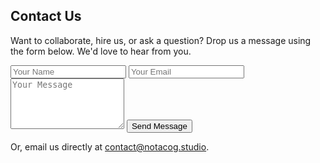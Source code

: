 <section class="section" id="contact" aria-labelledby="contact-heading">
  <h1 id="contact-heading">Contact Us</h1>
  <p>Want to collaborate, hire us, or ask a question? Drop us a message using the form below. We'd love to hear from you. </p>

<!-- Contact Form -->
<form id="contact-form" action="https://formspree.io/f/xdkepdvk" method="POST">
  <input type="text" name="name" placeholder="Your Name" required>
  <input type="email" name="_replyto" placeholder="Your Email" required>
  <textarea name="message" rows="5" placeholder="Your Message" required></textarea>
  <button type="submit">Send Message</button>

  <!-- Hidden Honeypot Field for Spam Prevention -->
  <input type="text" name="_gotcha" style="display:none">
</form>

<!-- Success Message (hidden by default) -->
<div id="success-message" style="display:none; margin-top: 20px;">
  <p>Thank you! We will get back to you shortly.</p>
</div>


  <div class="contact-email">
    <p>Or, email us directly at <a href="mailto:contact@notacog.studio">contact@notacog.studio</a>.</p>
  </div>
</section>
